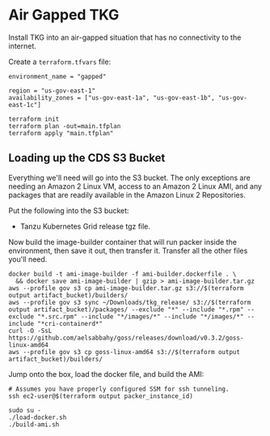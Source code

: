 # Air Gapped TKG

Install TKG into an air-gapped situation that has no connectivity to the internet.

Create a `terraform.tfvars` file:
```
environment_name = "gapped"

region = "us-gov-east-1"
availability_zones = ["us-gov-east-1a", "us-gov-east-1b", "us-gov-east-1c"]
```

```shell
terraform init
terraform plan -out=main.tfplan
terraform apply "main.tfplan"
```

## Loading up the CDS S3 Bucket

Everything we'll need will go into the S3 bucket.  The only exceptions are needing an Amazon 2 Linux VM, access to an Amazon 2 Linux AMI, and any packages that are readily available in the Amazon Linux 2 Repositories.

Put the following into the S3 bucket:
 * Tanzu Kubernetes Grid release tgz file.

Now build the image-builder container that will run packer inside the environment, then save it out, then transfer it.  Transfer all the other files you'll need.

```shell
docker build -t ami-image-builder -f ami-builder.dockerfile . \
  && docker save ami-image-builder | gzip > ami-image-builder.tar.gz
aws --profile gov s3 cp ami-image-builder.tar.gz s3://$(terraform output artifact_bucket)/builders/
aws --profile gov s3 sync ~/Downloads/tkg_release/ s3://$(terraform output artifact_bucket)/packages/ --exclude "*" --include "*.rpm" --exclude "*.src.rpm" --include "*/images/*" --include "*/images/*" --include "*cri-containerd*"
curl -O -SsL https://github.com/aelsabbahy/goss/releases/download/v0.3.2/goss-linux-amd64
aws --profile gov s3 cp goss-linux-amd64 s3://$(terraform output artifact_bucket)/builders/
```


Jump onto the box, load the docker file, and build the AMI:

```shell
# Assumes you have properly configured SSM for ssh tunneling.
ssh ec2-user@$(terraform output packer_instance_id)
```

```shell
sudo su -
./load-docker.sh
./build-ami.sh
```